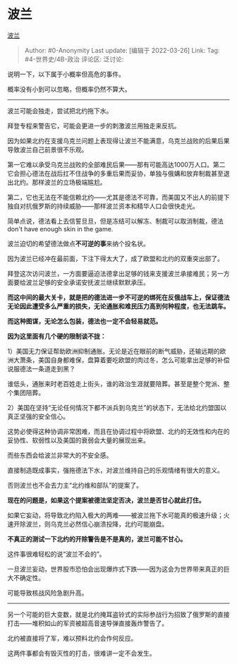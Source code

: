 # 波兰
[波兰](https://zhuanlan.zhihu.com/p/487463078)

> Author: #0-Anonymity
> Last update: [编辑于 2022-03-26]
> Link:
> Tag: #4-世界史/4B-政治
> 评论区:
> 泛讨论:

说明一下，以下属于小概率但高危的事件。

概率没有小到可以忽略，但概率仍然不算大。

---

波兰可能会独走，尝试把北约拖下水。

拜登专程来警告它，可能会更进一步的刺激波兰用独走来反抗。

因为如果北约在支援乌克兰问题上表现得让波兰不能满意，乌克兰战败的后果后果导致波兰自己前景很不乐观。

第一它难以承受乌克兰战败的全部难民后果——那有可能高达1000万人口。第二它会担心德法在战后扛不住战争的多重后果而妥协，单独与俄媾和放弃制裁甚至退出北约。那样波兰的立场极端尴尬。

第二，它也无法在不能信赖北约——尤其是德法不可靠，而美国又不出人的前提下独自对抗俄罗斯的持续威胁——那样波兰资本和精华人口会很快走光。

简单点说，德法看上去信誓旦旦，但是冻结可以解冻、制裁可以取消制裁，德法don't have enough skin in the game.

波兰迫切的希望德法做点**不可逆的事**来纳个投名状。

因为波兰已经冲在最前面，下注下得太大了，成了欧盟和北约的双重突出部了。

拜登这次访问波兰，一方面要逼迫法德拿出足够的钱来支援波兰承接难民；另一方面要给波兰足够的安全承诺安抚波兰继续默默承压。

**而这中间的最大关卡，就是把的德法进一步不可逆的绑死在反俄战车上，保证德法无论因此遭受多么严重的损失，无论通胀和难民压力高到何种程度，也无法跳车。**

**而这种图谋，无论怎么包装，德法也一定不会轻易就范。**

**因为这里面有几个硬的限制谈不拢：**

1）美国无力保证帮助欧洲抑制通胀。无论是近在眼前的断气威胁，还输远期的欧洲大萧条，美国自身都难保，盘算着要吃欧盟的肉过冬，怎么可能拿出足够的补偿说服德法一条道走到黑？

谁低头，通胀来时老百姓走上街头，谁的政治生涯就要陪葬。甚至是整个党派、整个集团陪葬。

2）美国在坚持“无论任何情况下都不派兵到乌克兰”的状态下，无法给北约盟国以真正坚强的安全信心。

这势必使得这种协调非常困难，而且在协调过程中将欧盟、北约的无效性和内在的妥协性、软弱性以及美国的衰弱会大量的展现出来。

而些东西会给波兰非常大的不安全感。

直接制造既成事实，强拖德法下水，对波兰维持自己的乐观情绪有很大的意义。

否则波兰也不会去力主“北约维和部队”的提案了。

**现在的问题是，如果这个提案被德法坚定否决，波兰是否甘心就此打住。**

如果它妄动，将导致北约陷入极大的两难——被波兰拖下水可能真的极速升级；火速开除波兰，则乌克兰必然信心崩溃投降，北约可能崩盘。

**不真正的测试一下北约的开除警告是不是真的，波兰可能不甘心。**

这件事很难轻松的说“波兰不会的”。

一旦波兰妄动，世界股市恐怕会出现爆炸式下跌——因为这会为世界带来真正的巨大不确定性。

可能导致核战风险急剧升高。

---

另一个可能的巨大变数，就是北约掩耳盗铃式的实际参战行为招致了俄罗斯的直接打击——堆积如山的军资被超高音速导弹直接轰炸警告了。

北约被直接将了军，难以预料北约会作何反应。

这两件事都会有毁灭性的打击，很难讲一定不会发生。
